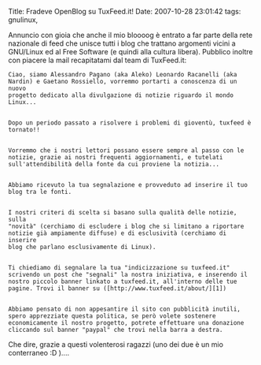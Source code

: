 Title: Fradeve OpenBlog su TuxFeed.it!
Date:  2007-10-28 23:01:42
tags: gnulinux,

Annuncio con gioia che anche il mio bloooog è entrato a far parte
della rete nazionale di feed che unisce tutti i blog che trattano argomenti
vicini a GNU/Linux ed al Free Software (e quindi alla cultura libera). Pubblico
inoltre con piacere la mail recapitatami dal team di TuxFeed.it:


    Ciao, siamo Alessandro Pagano (aka Aleko) Leonardo Racanelli (aka
    Nardin) e Gaetano Rossiello, vorremmo portarti a conoscenza di un nuovo
    progetto dedicato alla divulgazione di notizie riguardo il mondo
    Linux...


    Dopo un periodo passato a risolvere i problemi di gioventù, tuxfeed è
    tornato!!


    Vorremmo che i nostri lettori possano essere sempre al passo con le
    notizie, grazie ai nostri frequenti aggiornamenti, e tutelati
    sull'attendibilità della fonte da cui proviene la notizia...


    Abbiamo ricevuto la tua segnalazione e provveduto ad inserire il tuo
    blog tra le fonti.


    I nostri criteri di scelta si basano sulla qualità delle notizie, sulla
    "novità" (cerchiamo di escludere i blog che si limitano a riportare
    notizie già ampiamente diffuse) e di esclusività (cerchiamo di inserire
    blog che parlano esclusivamente di Linux).


    Ti chiediamo di segnalare la tua "indicizzazione su tuxfeed.it"
    scrivendo un post che "segnali" la nostra iniziativa, e inserendo il
    nostro piccolo banner linkato a tuxfeed.it, all'interno delle tue
    pagine. Trovi il banner su ([http://www.tuxfeed.it/about/][1])


    Abbiamo pensato di non appesantire il sito con pubblicità inutili,
    spero apprezziate questa politica, se però volete sostenere
    economicamente il nostro progetto, potrete effettuare una donazione
    cliccando sul banner "paypal" che trovi nella barra a destra.

Che dire, grazie a questi volenterosi ragazzi (uno dei due è un mio conterraneo
:D )....

   [1]: http://www.tuxfeed.it/about/
